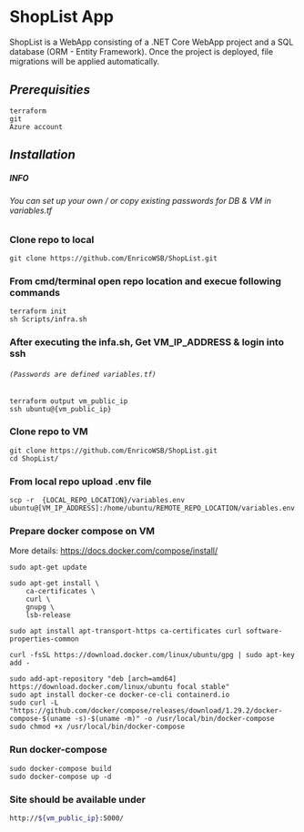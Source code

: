 # ShopList App
ShopList is a WebApp consisting of a .NET Core WebApp project and a SQL database (ORM - Entity Framework). Once the project is deployed, file migrations will be applied automatically.

## _Prerequisities_

```
terraform
git
Azure account
```

## _Installation_

##### INFO
###### You can set up your own / or copy existing passwords for DB & VM in variables.tf

### Clone repo to local
```
git clone https://github.com/EnricoWSB/ShopList.git
```

### From cmd/terminal open repo location and execue following commands
```
terraform init
sh Scripts/infra.sh
```


### After executing the infa.sh, Get VM_IP_ADDRESS & login into ssh
###### `(Passwords are defined variables.tf)`
```
terraform output vm_public_ip
ssh ubuntu@{vm_public_ip}
```

### Clone repo to VM
```
git clone https://github.com/EnricoWSB/ShopList.git
cd ShopList/
```

### From local repo upload .env file
```
scp -r  {LOCAL_REPO_LOCATION}/variables.env ubuntu@[VM_IP_ADDRESS]:/home/ubuntu/REMOTE_REPO_LOCATION/variables.env
```

### Prepare docker compose on VM
More details: https://docs.docker.com/compose/install/
```
sudo apt-get update

sudo apt-get install \
    ca-certificates \
    curl \
    gnupg \
    lsb-release
	
sudo apt install apt-transport-https ca-certificates curl software-properties-common

curl -fsSL https://download.docker.com/linux/ubuntu/gpg | sudo apt-key add -

sudo add-apt-repository "deb [arch=amd64] https://download.docker.com/linux/ubuntu focal stable"
sudo apt install docker-ce docker-ce-cli containerd.io
sudo curl -L "https://github.com/docker/compose/releases/download/1.29.2/docker-compose-$(uname -s)-$(uname -m)" -o /usr/local/bin/docker-compose
sudo chmod +x /usr/local/bin/docker-compose
```

### Run docker-compose
```
sudo docker-compose build
sudo docker-compose up -d
```

### Site should be available under 
```sh
http://${vm_public_ip}:5000/
```

